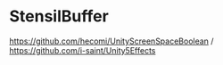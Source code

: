 # StensilBuffer
 https://github.com/hecomi/UnityScreenSpaceBoolean /
 https://github.com/i-saint/Unity5Effects
